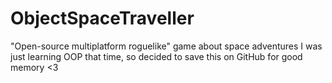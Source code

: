 ObjectSpaceTraveller
====================

"Open-source multiplatform roguelike" game about space adventures
I was just learning OOP that time, so decided to save this on GitHub for good memory <3
